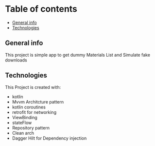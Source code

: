 # Table of contents
* [General info](#general-info)
* [Technologies](#technologies)

## General info
This project is simple app to get dummy Materials List and Simulate fake downloads	
## Technologies
This Project is created with:
* kotlin
* Mvvm Architcture pattern
* kotlin coroutines
* retrofit for networking
* ViewBinding
* stateFlow
* Repository pattern
* Clean arch
* Dagger Hilt for Dependency injection
